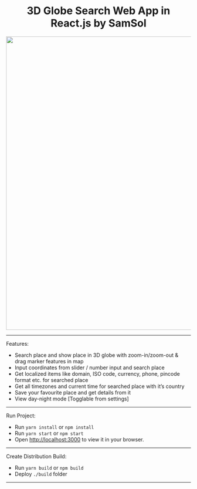 <div align="center">
    <h1>3D Globe Search Web App in React.js by SamSol</h1>
    <img src="https://webapps-b7f67.web.app/3dglobesearch.png" width='800'/>
</div>

---

Features:

- Search place and show place in 3D globe with zoom-in/zoom-out & drag marker features in map
- Input coordinates from slider / number input and search place
- Get localized items like domain, ISO code, currency, phone, pincode format etc. for searched place
- Get all timezones and current time for searched place with it’s country
- Save your favourite place and get details from it
- View day-night mode [Togglable from settings]

---

Run Project:

- Run `yarn install` or `npm install`
- Run `yarn start` or `npm start`
- Open [http://localhost:3000](http://localhost:3000) to view it in your browser.

---

Create Distribution Build:

- Run `yarn build` or `npm build`
- Deploy `./build` folder

---
